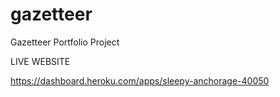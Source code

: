# gazetteer
Gazetteer Portfolio Project

LIVE WEBSITE 

https://dashboard.heroku.com/apps/sleepy-anchorage-40050

